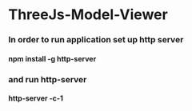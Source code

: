 # ThreeJs-Model-Viewer
### In order to run application set up http server 
#### npm install -g http-server
### and run http-server
#### http-server -c-1
